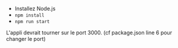 - Installez Node.js
- `npm install`
- `npm run start`

L'appli devrait tourner sur le port 3000. (cf package.json line 6 pour changer le port)
